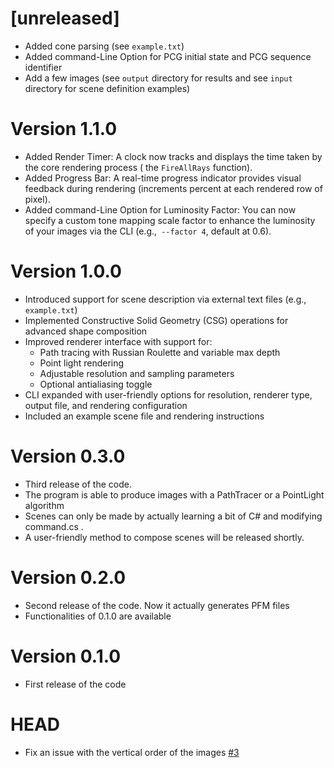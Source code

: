 # [unreleased]
- Added cone parsing (see `example.txt`)
- Added command-Line Option for PCG initial state and PCG sequence identifier
- Add a few images (see `output` directory for results and see `input` directory for scene definition examples)

# Version 1.1.0

- Added Render Timer: A clock now tracks and displays the time taken by the core rendering process ( the `FireAllRays` function).
- Added Progress Bar: A real-time progress indicator provides visual feedback during rendering (increments percent at each rendered row of pixel). 
- Added command-Line Option for Luminosity Factor: You can now specify a custom tone mapping scale factor to enhance the luminosity of your images via the CLI (e.g.,` --factor 4`, default at 0.6).

# Version 1.0.0

-   Introduced support for scene description via external text files (e.g., `example.txt`)
-   Implemented Constructive Solid Geometry (CSG) operations for advanced shape composition
-   Improved renderer interface with support for:
    - Path tracing with Russian Roulette and variable max depth
    - Point light rendering
    - Adjustable resolution and sampling parameters
    - Optional antialiasing toggle
-   CLI expanded with user-friendly options for resolution, renderer type, output file, and rendering configuration
-   Included an example scene file and rendering instructions

# Version 0.3.0

- Third release of the code.
- The program is able to produce images with a PathTracer or a PointLight algorithm 
- Scenes can only be made by actually learning a bit of C# and modifying command.cs .
- A user-friendly method to compose scenes will be released shortly.

# Version 0.2.0

- Second release of the code. Now it actually generates PFM files
- Functionalities of 0.1.0 are available

# Version 0.1.0

-   First release of the code

# HEAD

-   Fix an issue with the vertical order of the images [#3](https://github.com/lorenzocappelletti-99/RayTracer/issues/3)
